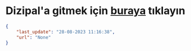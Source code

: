 # Dizipal'a gitmek için [buraya](None) tıklayın
    
```json
{
    "last_update": "28-08-2023 11:16:38",
    "url": "None"
}
```